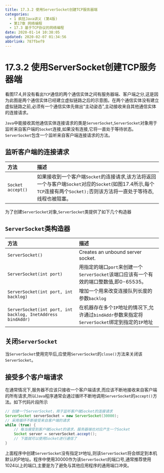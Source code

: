 ```yaml
---
title: 17.3.2 使用ServerSocket创建TCP服务器端
categories: 
  - 1 疯狂Java讲义 (第4版)
  - 第17章 网络编程
  - 17.3 基于TCP协议的网络编程
date: 2020-01-14 10:38:05
updated: 2020-02-07 01:34:56
abbrlink: 787fbef9
---
```

# 17.3.2 使用ServerSocket创建TCP服务器端
看图17.4,并没有看出`TCP`通信的两个通信实体之间有服务器端、客户端之分,这是因为此图是两个通信实体已经建立虚拟链路之后的示意图。在两个通信实体没有建立虚拟链路之前,必须有一个通信实体先做出“主动姿态”,主动接收来自其他通信实体的连接请求。

`Java`中能接收其他通信实体连接请求的类是`ServerSocket`,`ServerSocket`对象用于监听来自客户端的`Socket`连接,如果没有连接,它将一直处于等待状态。`ServerSocket`包含一个监听来自客户端连接请求的方法。

## 监听客户端的连接请求

|方法|描述|
|:--|:--|
|`Socket accept()`|如果接收到一个客户端`Socket`的连接请求,该方法将返回一个与客户端`Socket`对应的`Socket`(如图17.4所示,每个`TCP`连接有两个`Socket);`否则该方法将一直处于等待态,线程也被阻塞。|

为了创建`ServerSocket`对象,`ServerSocket`类提供了如下几个构造器
## `ServerSocket`类构造器

|方法|描述|
|:--|:--|
|`ServerSocket()`|Creates an unbound server socket.|
|`ServerSocket(int port)`|用指定的端口`port`来创建一个`ServerSocket`该端口应该有一个有效的端口整数值,即0-65535。|
|`ServerSocket(int port, int backlog)`|增加一个用来改变连接队列长度的参数`backlog`|
|`ServerSocket(int port, int backlog, InetAddress bindAddr)`|在机器存在多个`IP`地址的情况下,允许通过`bindAddr`参数来指定将`ServerSocket`绑定到指定的`IP`地址|

## 关闭`ServerSocket`
当`ServerSocket`使用完毕后,应使用`ServerSocket`的`close()`方法来关闭该`ServerSocket`。

## 接受多个客户端请求
在通常情况下,服务器不应该只接收一个客户端请求,而应该不断地接收来自客户端的所有请求,所以`Java`程序通常会通过循环不断地调用`ServerSocket`的`accept()`方法。如下代码片段所示
```java
// 创建一个ServerSocket，用于监听客户端Socket的连接请求
ServerSocket serverSocket = new ServerSocket(30000);
// 采用循环不断接受来自客户端的请求
while (true) {
    // 每当接受到客户端Socket的请求，服务器端也对应产生一个Socket
    Socket server = serverSocket.accept();
    // 下面就可以使用Socket进行通信了
}
```
上面程序中创建`ServerSocket`没有指定`IP`地址,则该`ServerSocket`将会绑定到本机默认的P地址。程序中使用30000作为该`ServerSocket`的端口号,通常推荐使用1024以上的端口,主要是为了避免与其他应用程序的通用端口冲突。
